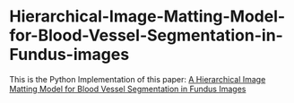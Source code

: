 # Hierarchical-Image-Matting-Model-for-Blood-Vessel-Segmentation-in-Fundus-images

This is the Python Implementation of this paper: 
[A Hierarchical Image Matting Model for Blood Vessel Segmentation in Fundus Images](https://arxiv.org/abs/1701.00892)
